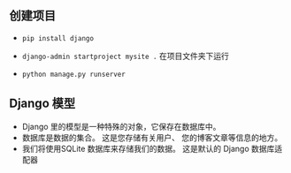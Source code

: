 ## 创建项目

- `pip install django` 

- `django-admin startproject mysite .` 在项目文件夹下运行
- `python manage.py runserver` 

## Django 模型

- Django 里的模型是一种特殊的对象，它保存在数据库中。 
- 数据库是数据的集合。 这是您存储有关用户、 您的博客文章等信息的地方。 
- 我们将使用SQLite 数据库来存储我们的数据。 这是默认的 Django 数据库适配器